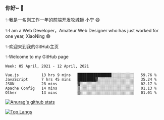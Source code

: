 ### 你好~  👋

✨我是一名刚工作一年的前端开发攻城狮 小宁 😄

✨I am a Web Developer，Amateur Web Designer who has just worked for one year, XiaoNing 😄

✨欢迎来到我的GitHub主页

✨Welcome to my GitHub page
<!--
**7148505/7148505** is a ✨ _special_ ✨ repository because its `README.md` (this file) appears on your GitHub profile.

Here are some ideas to get you started:

- 🔭 I’m currently working on ...
- 🌱 I’m currently learning ...
- 👯 I’m looking to collaborate on ...
- 🤔 I’m looking for help with ...
- 💬 Ask me about ...
- 📫 How to reach me: ...
- 😄 Pronouns: ...
- ⚡ Fun fact: ...
-->

<!--START_SECTION:waka-->
```text
Week: 05 April, 2021 - 12 April, 2021

Vue.js          13 hrs 9 mins   ███████████████░░░░░░░░░░   59.76 % 
JavaScript      7 hrs 45 mins   ████████▓░░░░░░░░░░░░░░░░   35.24 % 
JSON            28 mins         ▓░░░░░░░░░░░░░░░░░░░░░░░░   02.17 % 
Apache Config   14 mins         ▒░░░░░░░░░░░░░░░░░░░░░░░░   01.13 % 
Other           13 mins         ▒░░░░░░░░░░░░░░░░░░░░░░░░   01.01 % 
```
<!--END_SECTION:waka-->

[![Anurag's github stats](https://github-readme-stats.vercel.app/api?username=littleCareless)](https://github.com/anuraghazra/github-readme-stats)

[![Top Langs](https://github-readme-stats.vercel.app/api/top-langs/?username=littleCareless&layout=compact)](https://github.com/anuraghazra/github-readme-stats)
